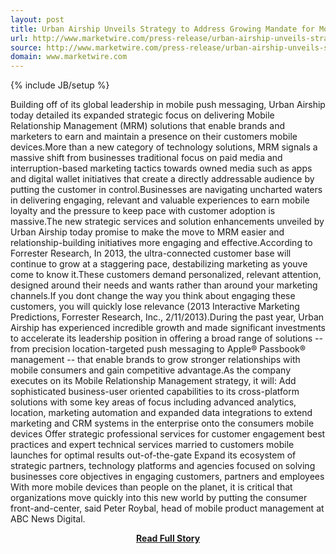 ```yaml
---
layout: post
title: Urban Airship Unveils Strategy to Address Growing Mandate for Mobile Relationship Management
url: http://www.marketwire.com/press-release/urban-airship-unveils-strategy-address-growing-mandate-mobile-relationship-management-1765437.htm
source: http://www.marketwire.com/press-release/urban-airship-unveils-strategy-address-growing-mandate-mobile-relationship-management-1765437.htm
domain: www.marketwire.com
---
```

{% include JB/setup %}<p>Building off of its global leadership in mobile push messaging, Urban Airship today detailed its expanded strategic focus on delivering Mobile Relationship Management (MRM) solutions that enable brands and marketers to earn and maintain a presence on their customers mobile devices.More than a new category of technology solutions, MRM signals a massive shift from businesses traditional focus on paid media and interruption-based marketing tactics towards owned media such as apps and digital wallet initiatives that create a directly addressable audience by putting the customer in control.Businesses are navigating uncharted waters in delivering engaging, relevant and valuable experiences to earn mobile loyalty and the pressure to keep pace with customer adoption is massive.The new strategic services and solution enhancements unveiled by Urban Airship today promise to make the move to MRM easier and relationship-building initiatives more engaging and effective.According to Forrester Research, In 2013, the ultra-connected customer base will continue to grow at a staggering pace, destabilizing marketing as youve come to know it.These customers demand personalized, relevant attention, designed around their needs and wants rather than around your marketing channels.If you dont change the way you think about engaging these customers, you will quickly lose relevance (2013 Interactive Marketing Predictions, Forrester Research, Inc., 2/11/2013).During the past year, Urban Airship has experienced incredible growth and made significant investments to accelerate its leadership position in offering a broad range of solutions -- from precision location-targeted push messaging to Apple® Passbook® management -- that enable brands to grow stronger relationships with mobile consumers and gain competitive advantage.As the company executes on its Mobile Relationship Management strategy, it will:
Add sophisticated business-user oriented capabilities to its cross-platform solutions with some key areas of focus including advanced analytics, location, marketing automation and expanded data integrations to extend marketing and CRM systems in the enterprise onto the consumers mobile devices
Offer strategic professional services for customer engagement best practices and expert technical services married to customers mobile launches for optimal results out-of-the-gate
Expand its ecosystem of strategic partners, technology platforms and agencies focused on solving businesses core objectives in engaging customers, partners and employees
With more mobile devices than people on the planet, it is critical that organizations move quickly into this new world by putting the consumer front-and-center, said Peter Roybal, head of mobile product management at ABC News Digital.</p>
<center><p><a href="http://www.marketwire.com/press-release/urban-airship-unveils-strategy-address-growing-mandate-mobile-relationship-management-1765437.htm" style='padding:25px; font-sze:18px; font-weight: bold;'>Read Full Story</a></p></center>
